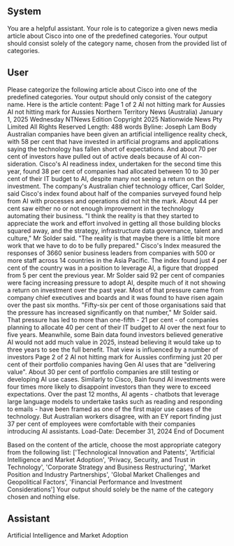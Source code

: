 ## System

You are a helpful assistant. Your role is to categorize a given news media article about Cisco into one of the predefined categories. Your output should consist solely of the category name, chosen from the provided list of categories.

## User


Please categorize the following article about Cisco into one of the predefined categories. 
Your output should only consist of the category name.
Here is the article content: Page 1 of 2
AI not hitting mark for Aussies
AI not hitting mark for Aussies
Northern Territory News (Australia)
January 1, 2025 Wednesday
NTNews Edition
Copyright 2025 Nationwide News Pty Limited All Rights Reserved
Length: 488 words
Byline: Joseph Lam
Body
Australian companies have been given an artificial intelligence reality check, with 58 per cent that have invested in 
artificial programs and applications saying the technology has fallen short of expectations.
And about 70 per cent of investors have pulled out of active deals because of AI con-sideration.
Cisco's AI readiness index, undertaken for the second time this year, found 38 per cent of companies had allocated 
between 10 to 30 per cent of their IT budget to AI, despite many not seeing a return on the investment. The 
company's Australian chief technology officer, Carl Solder, said Cisco's index found about half of the companies 
surveyed found help from AI with processes and operations did not hit the mark.
About 44 per cent saw either no or not enough improvement in the technology automating their business.
"I think the reality is that they started to appreciate the work and effort involved in getting all those building blocks 
squared away, and the strategy, infrastructure data governance, talent and culture," Mr Solder said. "The reality is 
that maybe there is a little bit more work that we have to do to be fully prepared." Cisco's Index measured the 
responses of 3660 senior business leaders from companies with 500 or more staff across 14 countries in the Asia 
Pacific.
The index found just 4 per cent of the country was in a position to leverage AI, a figure that dropped from 5 per cent 
the previous year. Mr Solder said 92 per cent of companies were facing increasing pressure to adopt AI, despite 
much of it not showing a return on investment over the past year.
Most of that pressure came from company chief executives and boards and it was found to have risen again over 
the past six months. "Fifty-six per cent of those organisations said that the pressure has increased significantly on 
that number," Mr Solder said.
That pressure has led to more than one-fifth - 21 per cent - of companies planning to allocate 40 per cent of their IT 
budget to AI over the next four to five years.
Meanwhile, some Bain data found investors believed generative AI would not add much value in 2025, instead 
believing it would take up to three years to see the full benefit. That view is influenced by a number of investors 
Page 2 of 2
AI not hitting mark for Aussies
confirming just 20 per cent of their portfolio companies having Gen AI uses that are "delivering value". About 30 per 
cent of portfolio companies are still testing or developing AI use cases.
Similarly to Cisco, Bain found AI investments were four times more likely to disappoint investors than they were to 
exceed expectations. Over the past 12 months, AI agents - chatbots that leverage large language models to 
undertake tasks such as reading and responding to emails - have been framed as one of the first major use cases 
of the technology. But Australian workers disagree, with an EY report finding just 37 per cent of employees were 
comfortable with their companies introducing AI assistants.
Load-Date: December 31, 2024
End of Document

Based on the content of the article, choose the most appropriate category from the following list: ['Technological Innovation and Patents', 'Artificial Intelligence and Market Adoption', 'Privacy, Security, and Trust in Technology', 'Corporate Strategy and Business Restructuring', 'Market Position and Industry Partnerships', 'Global Market Challenges and Geopolitical Factors', 'Financial Performance and Investment Considerations']
Your output should solely be the name of the category chosen and nothing else.
            

## Assistant

Artificial Intelligence and Market Adoption

